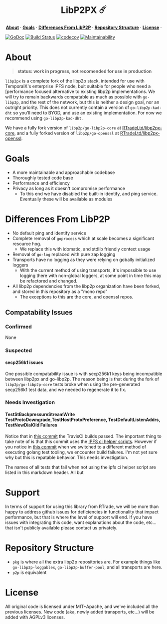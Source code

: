 <h1 align="center">LibP2PX ☄️</h1>

<p align="center">
  <a href="#about"><strong>About</strong></a> ·
  <a href="#goals"><strong>Goals</strong></a> · 
  <a href="#differences-from-libp2p"><strong>Differences From LibP2P</strong></a> ·
  <a href="#repository-structure"><strong>Repository Structure</strong></a> ·
  <a href="#license"><strong>License</strong></a> ·
</p>

[![GoDoc](https://godoc.org/github.com/RTradeLtd/libp2px?status.svg)](https://godoc.org/github.com/RTradeLtd/libp2px) [![Build Status](https://travis-ci.com/RTradeLtd/libp2px.svg?branch=master)](https://travis-ci.com/RTradeLtd/libp2px) [![codecov](https://codecov.io/gh/RTradeLtd/libp2px/branch/master/graph/badge.svg)](https://codecov.io/gh/RTradeLtd/libp2px) [![Maintainability](https://api.codeclimate.com/v1/badges/eb5732a9c3200416782f/maintainability)](https://codeclimate.com/github/RTradeLtd/libp2px/maintainability)

# About

> **status: work in progress, not recomended for use in production**

`libp2px` is a complete fork of the libp2p stack, intended for use with TemporalX's enterprise IPFS node, buit suitable for people who need a [performance focused alternative to existing libp2p implementations. We will try to remain backwards compatable as much as possible with `go-libp2p`, and the rest of the network, but this is neither a design goal, nor an outright priority. This does not currently contain a version of `go-libp2p-kad-dht` so you'll need to BYOD, and use an existing implementation. For now we recommend using `go-libp2p-kad-dht`.

We have a fully fork version of `libp2p/go-libp2p-core` at [RTradeLtd/libp2px-core](https://github.com/RTradeLtd/libp2px-core), and a fully forked version of `libp2p/go-openssl` at [RTradeLtd/libp2px-openssl](https://github.com/RTradeLtd/libp2px-openssl).

# Goals

* A more maintainable and approachable codebase 
* Thoroughly tested code base
* Performance and efficiency
* Privacy as long as it doesn't compromise performance
  * To this end we have disabled the built-in identify, and ping service. Eventually these will be available as modules

# Differences From LibP2P

* No default ping and identify service
* Complete removal of `goprocess` which at scale becomes a significant resource hog.
  * We replace this with idomatic, and stdlib friendly context usage
* Removal of `go-log` replaced with pure zap logging
* Transports have no logging as they were relying on gobally initialized loggers
  * With the current method of using transports, it's impossible to use logging there with non-global loggers, at some point in time this may be refactored and changed.
* All libp2p dependencies from the libp2p organization have been forked, and stored in this repository as a "mono repo"
  * The exceptions to this are the core, and openssl repos.

## Compatability Issues

### Confirmed

None

### Suspected

#### secp256k1 issues

One possible compatability issue is with secp256k1 keys being incompatible between libp2px and go-libp2p. The reason being is that during the fork of `libp2p/go-libp2p-core` tests broke when using the pre-generated secp256k1 test data, and we needed to regenerate it to fix.

### Needs Investigation

#### TestStBackpressureStreamWrite TestProtoDowngrade,TestHostProtoPreference, TestDefaultListenAddrs, TestNewDialOld Failures

Notice that in [this commit](https://github.com/RTradeLtd/libp2px/commit/b45de2ae197cb95aacb150c8a53490d81cacfdf7) the TravisCI builds passed. The important thing to take note of is that this commit uses the [IPFS ci helper scripts](https://github.com/ipfs/ci-helpers/blob/master/travis-ci/run-standard-tests.sh). However if you notice in [this commit](https://github.com/RTradeLtd/libp2px/commit/1e9958227c15fbfc446f356b4660a317b9e6efc9) when we switched to a different method of executing golang test tooling, we encounter build failures. I'm not yet sure why but this is repatable behavior. This needs investigation.

The names of all tests that fail when not using the ipfs ci helper script are listed in this markdown header. All but 

# Support

In terms of support for using this library from RTrade, we will be more than happy to address github issues for deficiencies in functionality that impact performance, but that is where the level of support will end. If you have issues with integrating this code, want explanations about the code, etc... that isn't publicly available please contact us privately.

# Repository Structure

* `pkg` is where all the extra libp2p repositories are. For example things like `go-libp2p-loggables`, `go-libp2p-buffer-pool`, and all transports are here.
* `p2p` is equivalent


# License

All original code is licensed under MIT+Apache, and we've included all the previous licenses. New code (aka, newly added transports, etc...) will be added with AGPLv3 licenses.